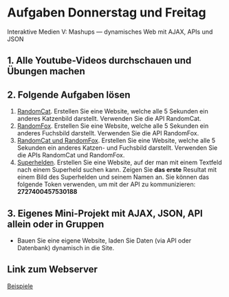 # Aufgaben Donnerstag und Freitag
Interaktive Medien V: Mashups — dynamisches Web mit AJAX, APIs und JSON
## 1. Alle Youtube-Videos durchschauen und Übungen machen
## 2. Folgende Aufgaben lösen
1. [RandomCat](https://github.com/public-apis/public-apis). Erstellen Sie eine Website, welche alle 5 Sekunden ein anderes Katzenbild darstellt. Verwenden Sie die API RandomCat.
2. [RandomFox](https://github.com/public-apis/public-apis). Erstellen Sie eine Website, welche alle 5 Sekunden ein anderes Fuchsbild darstellt. Verwenden Sie die API RandomFox.
3. [RandomCat und RandomFox](https://github.com/public-apis/public-apis). Erstellen Sie eine Website, welche alle 5 Sekunden ein anderes Katzen- und Fuchsbild darstellt. Verwenden Sie die APIs RandomCat und RandomFox.
4. [Superhelden](https://superheroapi.com/?ref=apilist.fun#api-references). Erstellen Sie eine Website, auf der man mit einem Textfeld nach einem Superheld suchen kann. Zeigen Sie <b>das erste</b> Resultat mit einem Bild des Superhelden und seinem Namen an. Sie können das folgende Token verwenden, um mit der API zu kommunizieren: <b>2727400457530188</b>

## 3. Eigenes Mini-Projekt mit AJAX, JSON, API allein oder in Gruppen
- Bauen Sie eine eigene Website, laden Sie Daten (via API oder Datenbank) dynamisch in die Site.

## Link zum Webserver
[Beispiele](https://537449-30.web1.fh-htwchur.ch)
